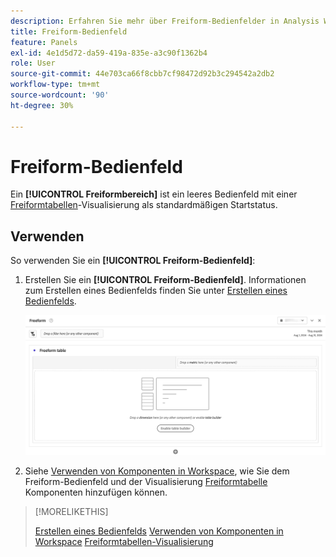 ```yaml
---
description: Erfahren Sie mehr über Freiform-Bedienfelder in Analysis Workspace.
title: Freiform-Bedienfeld
feature: Panels
exl-id: 4e1d5d72-da59-419a-835e-a3c90f1362b4
role: User
source-git-commit: 44e703ca66f8cbb7cf98472d92b3c294542a2db2
workflow-type: tm+mt
source-wordcount: '90'
ht-degree: 30%

---
```


# Freiform-Bedienfeld

Ein **[!UICONTROL Freiformbereich]** ist ein leeres Bedienfeld mit einer [Freiformtabellen](/help/analysis-workspace/visualizations/freeform-table/freeform-table.md)-Visualisierung als standardmäßigen Startstatus.

## Verwenden

So verwenden Sie ein **[!UICONTROL Freiform-Bedienfeld]**:

1. Erstellen Sie ein **[!UICONTROL Freiform-Bedienfeld]**. Informationen zum Erstellen eines Bedienfelds finden Sie unter [Erstellen eines Bedienfelds](panels.md#create-a-panel).

   ![Das standardmäßige Freiformbedienfeld, das ein leeres Bedienfeld mit einer Freiformtabelle anzeigt.](assets/freeform-panel.png)

1. Siehe [Verwenden von Komponenten in Workspace](/help/components/use-components-in-workspace.md), wie Sie dem Freiform-Bedienfeld und der Visualisierung [Freiformtabelle](/help/analysis-workspace/visualizations/freeform-table/freeform-table.md) Komponenten hinzufügen können.


>[!MORELIKETHIS]
>
>[Erstellen eines Bedienfelds](/help/analysis-workspace/c-panels/panels.md#create-a-panel)
>[Verwenden von Komponenten in Workspace](/help/components/use-components-in-workspace.md)
>[Freiformtabellen-Visualisierung](/help/analysis-workspace/visualizations/freeform-table/freeform-table.md)
>